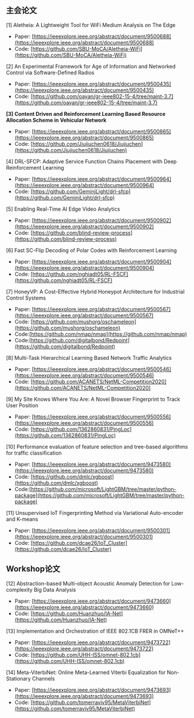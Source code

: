 ## 主会论文
[1] Aletheia: A Lightweight Tool for WiFi Medium Analysis on The Edge
* Paper: [https://ieeexplore.ieee.org/abstract/document/9500688](https://ieeexplore.ieee.org/abstract/document/9500688)
* Code: [https://github.com/SBU-MoCA/Aletheia-WiFi](https://github.com/SBU-MoCA/Aletheia-WiFi)

[2] An Experimental Framework for Age of Information and Networked Control via Software-Defined Radios
* Paper: [https://ieeexplore.ieee.org/abstract/document/9500435](https://ieeexplore.ieee.org/abstract/document/9500435)
* Code: [https://github.com/oayan/gr-ieee802-15-4/tree/maint-3.7](https://github.com/oayan/gr-ieee802-15-4/tree/maint-3.7)

**[3] Content Driven and Reinforcement Learning Based Resource Allocation Scheme in Vehicular Network**
* Paper: [https://ieeexplore.ieee.org/abstract/document/9500865](https://ieeexplore.ieee.org/abstract/document/9500865)
* Code: [https://github.com/Jiujiuchen0618/Jiujiuchen](https://github.com/Jiujiuchen0618/Jiujiuchen)

[4] DRL-SFCP: Adaptive Service Function Chains Placement with Deep Reinforcement Learning
* Paper: [https://ieeexplore.ieee.org/abstract/document/9500964](https://ieeexplore.ieee.org/abstract/document/9500964)
* Code: [https://github.com/GeminiLight/drl-sfcp](https://github.com/GeminiLight/drl-sfcp)

[5] Enabling Real-Time AI Edge Video Analytics
* Paper: [https://ieeexplore.ieee.org/abstract/document/9500902](https://ieeexplore.ieee.org/abstract/document/9500902)
* Code: [https://github.com/blind-review-process](https://github.com/blind-review-process)

[6] Fast SC-Flip Decoding of Polar Codes with Reinforcement Learning
* Paper: [https://ieeexplore.ieee.org/abstract/document/9500904](https://ieeexplore.ieee.org/abstract/document/9500904)
* Code: [https://github.com/nghiadt05/RL-FSCF](https://github.com/nghiadt05/RL-FSCF)

[7] HoneyVP: A Cost-Effective Hybrid Honeypot Architecture for Industrial Control Systems
* Paper: [https://ieeexplore.ieee.org/abstract/document/9500567](https://ieeexplore.ieee.org/abstract/document/9500567)
* Code: [https://github.com/mushorg/oschameleon](https://github.com/mushorg/oschameleon)
* Code:[https://github.com/nmap/nmap](https://github.com/nmap/nmap)
* Code:[https://github.com/digitalbond/Redpoint](https://github.com/digitalbond/Redpoint)

[8] Multi-Task Hierarchical Learning Based Network Traffic Analytics
* Paper: [https://ieeexplore.ieee.org/abstract/document/9500546](https://ieeexplore.ieee.org/abstract/document/9500546)
* Code: [https://github.com/ACANETS/NetML-Competition2020](https://github.com/ACANETS/NetML-Competition2020)

[9] My Site Knows Where You Are: A Novel Browser Fingerprint to Track User Position
* Paper: [https://ieeexplore.ieee.org/abstract/document/9500556](https://ieeexplore.ieee.org/abstract/document/9500556)
* Code: [https://github.com/1362860831/PingLoc](https://github.com/1362860831/PingLoc)

[10] Performance evaluation of feature selection and tree-based algorithms for traffic classification
* Paper: [https://ieeexplore.ieee.org/abstract/document/9473580](https://ieeexplore.ieee.org/abstract/document/9473580)
* Code: [https://github.com/dmlc/xgboost](https://github.com/dmlc/xgboost)
* Code:[https://github.com/microsoft/LightGBM/tree/master/python-package](https://github.com/microsoft/LightGBM/tree/master/python-package)

[11] Unsupervised IoT Fingerprinting Method via Variational Auto-encoder and K-means
* Paper: [https://ieeexplore.ieee.org/abstract/document/9500301](https://ieeexplore.ieee.org/abstract/document/9500301)
* Code: [https://github.com/dcae26/IoT_Cluster](https://github.com/dcae26/IoT_Cluster)

## Workshop论文
[12] Abstraction-based Multi-object Acoustic Anomaly Detection for Low-complexity Big Data Analysis
* Paper: [https://ieeexplore.ieee.org/abstract/document/9473660](https://ieeexplore.ieee.org/abstract/document/9473660)
* Code: [https://github.com/Huanzhuo/IA-Net](https://github.com/Huanzhuo/IA-Net)

[13] Implementation and Orchestration of IEEE 802.1CB FRER in OMNeT++
* Paper: [https://ieeexplore.ieee.org/abstract/document/9473722](https://ieeexplore.ieee.org/abstract/document/9473722)
* Code: [https://github.com/UHH-ISS/omnet-802.1cb](https://github.com/UHH-ISS/omnet-802.1cb)

[14] Meta-ViterbiNet: Online Meta-Learned Viterbi Equalization for Non-Stationary Channels
* Paper: [https://ieeexplore.ieee.org/abstract/document/9473693](https://ieeexplore.ieee.org/abstract/document/9473693)
* Code: [https://github.com/tomerraviv95/MetaViterbiNet](https://github.com/tomerraviv95/MetaViterbiNet)

